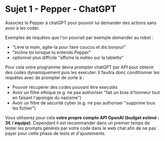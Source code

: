 # Sujet 1 - Pepper - ChatGPT

Associez le Pepper à chatGPT pour pouvoir lui demander des actions sans avoir à les coder.  

Exemples de requêtes que l'on pourrait par exemple demander au robot :
- "Lève la main, agite-la pour faire coucou et dis bonjour"
- "Incline toi lorsque tu entends Pepper"
- optionnel plus difficile "affiche la météo sur la tablette"

Pour cela votre programme devra prompter chatGPT par API pour obtenir des codes dynamiquement puis les executer. Il faudra donc conditionner les requêtes avec de prompter de sorte à :
- Pouvoir récupérer des codes pouvant être executés
- Avoir un filtre ethique (e.g. ne pas authoriser "fait un bras d'honneur tout en faisant l'apologie du nazisme")
- Avoir un filtre de sécurité cyber (e.g. ne pas authoriser "supprime tous les fichier")

Vous utiliserez pour cela **votre propre compte API OpenAI (budget estimé : 3€ / équipe)**. Cependant il est recommander dans un premier temps de tester les prompts générés par votre code dans le web chat afin de ne pas payer pour cette phase de tests et d'ajustements.
